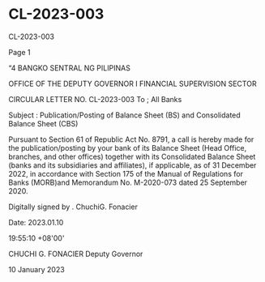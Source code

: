 # CL-2023-003

CL-2023-003

Page 1

“4 BANGKO SENTRAL NG PILIPINAS

OFFICE OF THE DEPUTY GOVERNOR I FINANCIAL SUPERVISION SECTOR

CIRCULAR LETTER NO. CL-2023-003 To ; All Banks

Subject : Publication/Posting of Balance Sheet (BS) and Consolidated Balance Sheet (CBS)

Pursuant to Section 61 of Republic Act No. 8791, a call is hereby made for the publication/posting by your bank of its Balance Sheet (Head Office, branches, and other offices) together with its Consolidated Balance Sheet (banks and its subsidiaries and affiliates), if applicable, as of 31 December 2022, in accordance with Section 175 of the Manual of Regulations for Banks (MORB)and Memorandum No. M-2020-073 dated 25 September 2020.

Digitally signed by . ChuchiG. Fonacier

Date: 2023.01.10

19:55:10 +08'00'

CHUCHI G. FONACIER Deputy Governor

10 January 2023